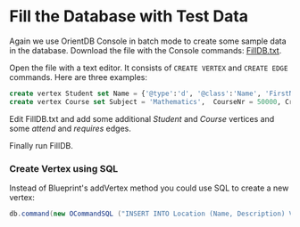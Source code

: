 # Fill the Database with Test Data

Again we use OrientDB Console in batch mode to create some sample data in the database. Download the file with the Console commands: [FillDB.txt](FillDB.txt).

Open the file with a text editor. It consists of ```CREATE VERTEX``` and ```CREATE EDGE``` commands. Here are three examples:

```sql
create vertex Student set Name = {'@type':'d', '@class':'Name', 'FirstName':'Max', 'LastName':'Maker'},  StudentNr = 5000, Gender = 'male', DOB = '1993-05-15';
create vertex Course set Subject = 'Mathematics',  CourseNr = 50000, CreditPoints = 5, LearningObjectives = ['can multiply matrices', 'can integrate trigonometric functions', 'knows the definition of vector space'];
```



Edit FillDB.txt and add some additional *Student* and *Course* vertices and some *attend* and *requires* edges.

Finally run FillDB.

### Create Vertex using SQL

Instead of Blueprint's addVertex method you could use SQL to create a new vertex:

```java
db.command(new OCommandSQL ("INSERT INTO Location (Name, Description) VALUES ('Sophia's room','Bedroom of Sophia')")).execute();
```

